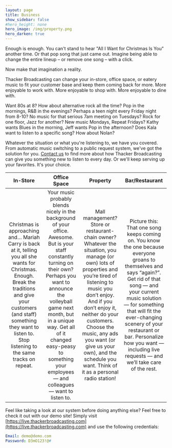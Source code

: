 ```yaml
---
layout: page
title: Business
show_sidebar: false
#hero_height: none
hero_image: /img/property.png
hero_darken: true
---
```


Enough is enough. You can't stand to hear "All I Want for Christmas Is You" another time. Or that pop song that just came out. Imagine being able to change the entire lineup – or remove one song – with a click.

Now make that imagination a reality.

Thacker Broadcasting can change your in-store, office space, or eatery music to fit your customer base and keep them coming back for more. More enjoyable to work with. More enjoyable to shop with. More enjoyable to dine with.

Want 80s at 8? How about alternative rock all the time? Pop in the mornings, R&B in the evenings? Perhaps a teen night every Friday night from 8-10? No music for that serious 7am meeting on Tuesdays? Rock for one floor, Jazz for another? New music Mondays, Repeat Fridays? Kathy wants Blues in the morning, Jeff wants Pop in the afternoon? Does Kala want to listen to a specific song? How about Nolan?

Whatever the situation or what you're listening to, we have you covered. From automatic music switching to a public request system, we've got the solution for you. [Contact us](../contact) to find more about how Thacker Broadcasting can give you something new to listen to every day. Or we'll keep serving up your favorites. It's your choice.

| In-Store | Office Space | Property | Bar/Restaurant |
|:---:|:---:|:---:|:---:|
| Christmas is approaching and… Mariah Carry is back at it, telling you all she wants for Christmas. Enough. Break the traditions and give your customers (and staff) something they want to listen to. Stop listening to the same tracks on repeat. | Your music probably blends nicely in the background of your office. Awesome. But is your staff constantly turning on their own? Perhaps you want to announce the volleyball game next month, but in a unique way. Get all of it changed easy-peasy to something your employees — and colleagues — want to listen to. | Mall management? Store or restaurant-chain owner? Whatever the situation, you manage (or own) lots of properties and you’re tired of listening to music you don’t enjoy. And if you don’t enjoy it, neither do your customers. Choose the music, any ads you want (or give us your own), and the schedule you want. Think of it as a personal radio station! | Picture this: That one song keeps coming on. You know the one because everyone groans to themselves and says “again?”. Get rid of that song — and your current music solution — for something that will fit the ever-changing scenery of your restaurant or bar. Personalize how you want — including live requests — and we’ll take care of the rest. |

Feel like taking a look at our system before doing anything else? Feel free to check it out with our demo site! Simply visit [https://live.thackerbroadcasting.com](https://live.thackerbroadcasting.com) and use the following credentials:

``` yml
Email: demo@demo.com
Password: D3mO123!@#
```
